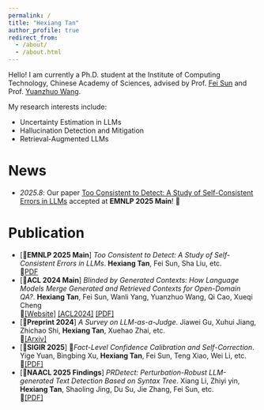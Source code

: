 ```yaml
---
permalink: /
title: "Hexiang Tan"
author_profile: true
redirect_from: 
  - /about/
  - /about.html
---
```


Hello! I am currently a Ph.D. student at the Institute of Computing Technology, Chinese Academy of Sciences, advised by Prof. [Fei Sun](http://ofey.me/) and Prof. [Yuanzhuo Wang](https://scholar.google.com/citations?user=v1KzwYEAAAAJ&hl=en). 

My research interests include:
- Uncertainty Estimation in LLMs
- Hallucination Detection and Mitigation
- Retrieval-Augmented LLMs

News
======
- *2025.8*: Our paper [Too Consistent to Detect: A Study of Self-Consistent Errors in LLMs](https://arxiv.org/abs/2505.17656) accepted at **EMNLP 2025 Main**! 🎉 


Publication
======
- [📄**EMNLP 2025 Main**] *Too Consistent to Detect: A Study of Self-Consistent Errors in LLMs*. **Hexiang Tan**, Fei Sun, Sha Liu, etc. <br> 🔗[PDF](https://arxiv.org/abs/2505.17656)
- [📄**ACL 2024 Main**] *Blinded by Generated Contexts: How Language Models Merge Generated and Retrieved Contexts for Open-Domain QA?*. **Hexiang Tan**, Fei Sun, Wanli Yang, Yuanzhuo Wang, Qi Cao, Xueqi Cheng <br> 🔗[[Website]](https://tan-hexiang.github.io/Blinded_by_Generated_Contexts/) [[ACL2024]](https://aclanthology.org/2024.acl-long.337/) [[PDF]](https://aclanthology.org/2024.acl-long.337.pdf)
- [📄**Preprint 2024**] *A Survey on LLM-as-a-Judge*. Jiawei Gu, Xuhui Jiang, Zhichao Shi, **Hexiang Tan**, Xuehao Zhai, etc. <br> 🔗[[Arxiv]](https://arxiv.org/abs/2411.15594) 
- [📄**SIGIR 2025**] 📄*Fact-Level Confidence Calibration and Self-Correction*. Yige Yuan, Bingbing Xu, **Hexiang Tan**, Fei Sun, Teng Xiao, Wei Li, etc. <br> 🔗[[PDF]](https://arxiv.org/abs/2411.13343) 
- [📄**NAACL 2025 Findings**] *PRDetect: Perturbation-Robust LLM-generated Text Detection Based on Syntax Tree*. Xiang Li, Zhiyi yin, **Hexiang Tan**, Shaoling Jing, Du Su, Jie Zhang, Fei Sun, etc. <br>
🔗[[PDF]](https://aclanthology.org/2025.findings-naacl.464/)



